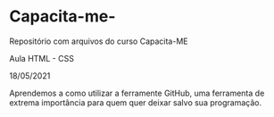 # Capacita-me-
Repositório com arquivos do curso Capacita-ME

Aula HTML - CSS

18/05/2021

Aprendemos a como utilizar a ferramente GitHub, uma ferramenta de extrema importância para quem quer deixar salvo sua programação. 
